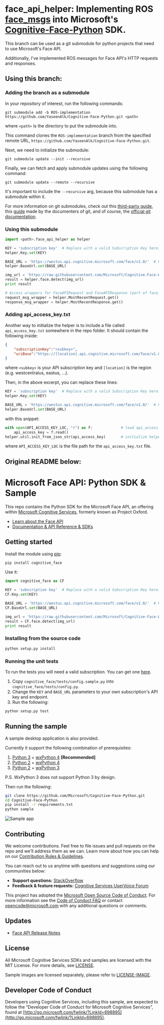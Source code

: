 # face_api_helper: Implementing ROS [face_msgs](https://github.com/YaseenAlk/face_msgs) into Microsoft's [Cognitive-Face-Python](https://github.com/Microsoft/Cognitive-Face-Python) SDK.
This branch can be used as a git submodule for python projects that need to use Microsoft's Face API. 

Additionally, I've implemented ROS messages for Face API's HTTP requests and responses.

## Using this branch:

### Adding the branch as a submodule
In your repository of interest, run the following commands:
```shell
git submodule add -b ROS-implementation https://github.com/YaseenAlk/Cognitive-Face-Python.git <path>
```
where `<path>` is the directory to put the submodule into.

This command clones the `ROS-implementation` branch from the specified remote URL, `https://github.com/YaseenAlk/Cognitive-Face-Python.git`.

Next, we need to initialize the submodule:
```shell
git submodule update --init --recursive
```

Finally, we can fetch and apply submodule updates using the following command:
```shell
git submodule update --remote --recursive
```

It's important to include the `--recursive` arg, because this submodule has a submodule within it.

For more information on git submodules, check out this [third-party guide](https://www.activestate.com/blog/2014/05/getting-git-submodule-track-branch), this [guide](https://git-scm.com/book/en/v2/Git-Tools-Submodules) made by the documenters of git, and of course, the [official git documentation](https://git-scm.com/docs/git-submodule).

### Using this submodule
```python
import <path>.face_api_helper as helper

KEY = 'subscription key'  # Replace with a valid Subscription Key here.
helper.Key.set(KEY)

BASE_URL = 'https://westus.api.cognitive.microsoft.com/face/v1.0/'  # Replace with your regional Base URL
helper.BaseUrl.set(BASE_URL)

img_url = 'https://raw.githubusercontent.com/Microsoft/Cognitive-Face-Windows/master/Data/detection1.jpg'
result = helper.face.detect(img_url)
print result

# Access wrappers for FaceAPIRequest and FaceAPIResponse (part of face_msgs ROS package)
request_msg_wrapper = helper.MostRecentRequest.get()
response_msg_wrapper = helper.MostRecentResponse.get()
```

### Adding api_access_key.txt
Another way to initialize the helper is to include a file called `api_access_key.txt` somewhere in the repo folder. It should contain the following inside:
``` json
{
	"subscriptionKey":"<subkey>",
	"uriBase":"https://[location].api.cognitive.microsoft.com/face/v1.0/"
}
```
where `<subkey>` is your API subscription key and `[location]` is the region (e.g. westcentralus, eastus, ...).

Then, in the above excerpt, you can replace these lines:
``` python
KEY = 'subscription key'  # Replace with a valid Subscription Key here.
helper.Key.set(KEY)

BASE_URL = 'https://westus.api.cognitive.microsoft.com/face/v1.0/'  # Replace with your regional Base URL
helper.BaseUrl.set(BASE_URL)
```

with this snippet:
``` python
with open(API_ACCESS_KEY_LOC, "r") as f:             # load api_access_key json
    api_access_key = f.read()                        
helper.util.init_from_json_str(api_access_key)       # initialize helper
```

where `API_ACCESS_KEY_LOC` is the file path for the `api_access_key.txt` file.

Original README below:
---
# Microsoft Face API: Python SDK & Sample
This repo contains the Python SDK for the Microsoft Face API, an offering within [Microsoft Cognitive Services](https://azure.microsoft.com/en-us/services/cognitive-services/), formerly known as Project Oxford.

* [Learn about the Face API](https://azure.microsoft.com/en-us/services/cognitive-services/face/)
* [Documentation & API Reference & SDKs](https://docs.microsoft.com/en-us/azure/cognitive-services/face/)

## Getting started

Install the module using [pip](https://pypi.python.org/pypi/pip/):

```bash
pip install cognitive_face
```

Use it:

```python
import cognitive_face as CF

KEY = 'subscription key'  # Replace with a valid Subscription Key here.
CF.Key.set(KEY)

BASE_URL = 'https://westus.api.cognitive.microsoft.com/face/v1.0/'  # Replace with your regional Base URL
CF.BaseUrl.set(BASE_URL)

img_url = 'https://raw.githubusercontent.com/Microsoft/Cognitive-Face-Windows/master/Data/detection1.jpg'
result = CF.face.detect(img_url)
print result
```

### Installing from the source code

```bash
python setup.py install
```

### Running the unit tests

To run the tests you will need a valid subscription. You can get one [here](https://azure.microsoft.com/en-us/try/cognitive-services/?api=face-api).

1. Copy `cognitive_face/tests/config.sample.py`  into `cognitive_face/tests/config.py`.
1. Change the `KEY` and `BASE_URL` parameters to your own subscription's API key and endpoint.
1. Run the following:

```bash
python setup.py test
```

## Running the sample

A sample desktop application is also provided.

Currently it support the following combination of prerequisites:

1. [Python 3](https://www.python.org/downloads/) + [wxPython 4](https://pypi.python.org/pypi/wxPython) **[Recommended]**
1. [Python 2](https://www.python.org/downloads/) + [wxPython 4](https://pypi.python.org/pypi/wxPython)
1. [Python 2](https://www.python.org/downloads/) + [wxPython 3](https://sourceforge.net/projects/wxpython/files/wxPython/3.0.2.0/)

P.S. WxPython 3 does not support Python 3 by design.

Then run the following:

```bash
git clone https://github.com/Microsoft/Cognitive-Face-Python.git
cd Cognitive-Face-Python
pip install -r requirements.txt
python sample
```

![Sample app](./Assets/sample_screenshot.png)


## Contributing

We welcome contributions. Feel free to file issues and pull requests on the repo and we'll address them as we can. Learn more about how you can help on our [Contribution Rules & Guidelines](/CONTRIBUTING.md).

You can reach out to us anytime with questions and suggestions using our communities below:
 - **Support questions:** [StackOverflow](https://stackoverflow.com/questions/tagged/microsoft-cognitive)
 - **Feedback & feature requests:** [Cognitive Services UserVoice Forum](https://cognitive.uservoice.com)

This project has adopted the [Microsoft Open Source Code of Conduct](https://opensource.microsoft.com/codeofconduct/). For more information see the [Code of Conduct FAQ](https://opensource.microsoft.com/codeofconduct/faq/) or contact [opencode@microsoft.com](mailto:opencode@microsoft.com) with any additional questions or comments.

## Updates
* [Face API Release Notes](https://docs.microsoft.com/en-us/azure/cognitive-services/face/releasenotes)

## License
All Microsoft Cognitive Services SDKs and samples are licensed with the MIT License. For more details, see
[LICENSE](/LICENSE.md).

Sample images are licensed separately, please refer to [LICENSE-IMAGE](/LICENSE-IMAGE.md).

## Developer Code of Conduct
Developers using Cognitive Services, including this sample, are expected to follow the “Developer Code of Conduct for Microsoft Cognitive Services”, found at [http://go.microsoft.com/fwlink/?LinkId=698895](http://go.microsoft.com/fwlink/?LinkId=698895).
